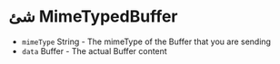 # شئ MimeTypedBuffer

* `mimeType` String - The mimeType of the Buffer that you are sending
* `data` Buffer - The actual Buffer content